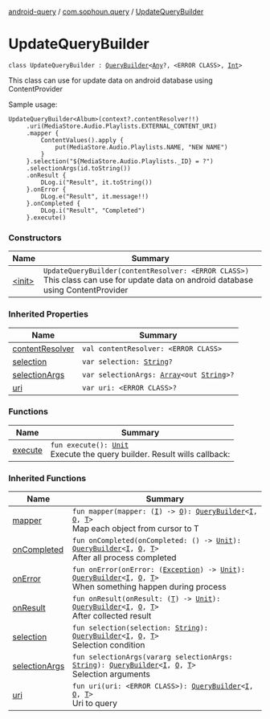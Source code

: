 [android-query](../../index.md) / [com.sophoun.query](../index.md) / [UpdateQueryBuilder](./index.md)

# UpdateQueryBuilder

`class UpdateQueryBuilder : `[`QueryBuilder`](../-query-builder/index.md)`<`[`Any`](https://kotlinlang.org/api/latest/jvm/stdlib/kotlin/-any/index.html)`?, <ERROR CLASS>, `[`Int`](https://kotlinlang.org/api/latest/jvm/stdlib/kotlin/-int/index.html)`>`

This class can use for update data on
android database using ContentProvider

Sample usage:

```
UpdateQueryBuilder<Album>(context?.contentResolver!!)
     .uri(MediaStore.Audio.Playlists.EXTERNAL_CONTENT_URI)
     .mapper {
         ContentValues().apply {
             put(MediaStore.Audio.Playlists.NAME, "NEW NAME")
         }
     }.selection("${MediaStore.Audio.Playlists._ID} = ?")
     .selectionArgs(id.toString())
     .onResult {
         DLog.i("Result", it.toString())
     }.onError {
         DLog.e("Result", it.message!!)
     }.onCompleted {
         DLog.i("Result", "Completed")
     }.execute()
```

### Constructors

| Name | Summary |
|---|---|
| [&lt;init&gt;](-init-.md) | `UpdateQueryBuilder(contentResolver: <ERROR CLASS>)`<br>This class can use for update data on android database using ContentProvider |

### Inherited Properties

| Name | Summary |
|---|---|
| [contentResolver](../-query-builder/content-resolver.md) | `val contentResolver: <ERROR CLASS>` |
| [selection](../-query-builder/selection.md) | `var selection: `[`String`](https://kotlinlang.org/api/latest/jvm/stdlib/kotlin/-string/index.html)`?` |
| [selectionArgs](../-query-builder/selection-args.md) | `var selectionArgs: `[`Array`](https://kotlinlang.org/api/latest/jvm/stdlib/kotlin/-array/index.html)`<out `[`String`](https://kotlinlang.org/api/latest/jvm/stdlib/kotlin/-string/index.html)`>?` |
| [uri](../-query-builder/uri.md) | `var uri: <ERROR CLASS>?` |

### Functions

| Name | Summary |
|---|---|
| [execute](execute.md) | `fun execute(): `[`Unit`](https://kotlinlang.org/api/latest/jvm/stdlib/kotlin/-unit/index.html)<br>Execute the query builder. Result wills callback: |

### Inherited Functions

| Name | Summary |
|---|---|
| [mapper](../-query-builder/mapper.md) | `fun mapper(mapper: (`[`I`](../-query-builder/index.md#I)`) -> `[`O`](../-query-builder/index.md#O)`): `[`QueryBuilder`](../-query-builder/index.md)`<`[`I`](../-query-builder/index.md#I)`, `[`O`](../-query-builder/index.md#O)`, `[`T`](../-query-builder/index.md#T)`>`<br>Map each object from cursor to T |
| [onCompleted](../-query-builder/on-completed.md) | `fun onCompleted(onCompleted: () -> `[`Unit`](https://kotlinlang.org/api/latest/jvm/stdlib/kotlin/-unit/index.html)`): `[`QueryBuilder`](../-query-builder/index.md)`<`[`I`](../-query-builder/index.md#I)`, `[`O`](../-query-builder/index.md#O)`, `[`T`](../-query-builder/index.md#T)`>`<br>After all process completed |
| [onError](../-query-builder/on-error.md) | `fun onError(onError: (`[`Exception`](https://docs.oracle.com/javase/6/docs/api/java/lang/Exception.html)`) -> `[`Unit`](https://kotlinlang.org/api/latest/jvm/stdlib/kotlin/-unit/index.html)`): `[`QueryBuilder`](../-query-builder/index.md)`<`[`I`](../-query-builder/index.md#I)`, `[`O`](../-query-builder/index.md#O)`, `[`T`](../-query-builder/index.md#T)`>`<br>When something happen during process |
| [onResult](../-query-builder/on-result.md) | `fun onResult(onResult: (`[`T`](../-query-builder/index.md#T)`) -> `[`Unit`](https://kotlinlang.org/api/latest/jvm/stdlib/kotlin/-unit/index.html)`): `[`QueryBuilder`](../-query-builder/index.md)`<`[`I`](../-query-builder/index.md#I)`, `[`O`](../-query-builder/index.md#O)`, `[`T`](../-query-builder/index.md#T)`>`<br>After collected result |
| [selection](../-query-builder/selection.md) | `fun selection(selection: `[`String`](https://kotlinlang.org/api/latest/jvm/stdlib/kotlin/-string/index.html)`): `[`QueryBuilder`](../-query-builder/index.md)`<`[`I`](../-query-builder/index.md#I)`, `[`O`](../-query-builder/index.md#O)`, `[`T`](../-query-builder/index.md#T)`>`<br>Selection condition |
| [selectionArgs](../-query-builder/selection-args.md) | `fun selectionArgs(vararg selectionArgs: `[`String`](https://kotlinlang.org/api/latest/jvm/stdlib/kotlin/-string/index.html)`): `[`QueryBuilder`](../-query-builder/index.md)`<`[`I`](../-query-builder/index.md#I)`, `[`O`](../-query-builder/index.md#O)`, `[`T`](../-query-builder/index.md#T)`>`<br>Selection arguments |
| [uri](../-query-builder/uri.md) | `fun uri(uri: <ERROR CLASS>): `[`QueryBuilder`](../-query-builder/index.md)`<`[`I`](../-query-builder/index.md#I)`, `[`O`](../-query-builder/index.md#O)`, `[`T`](../-query-builder/index.md#T)`>`<br>Uri to query |
